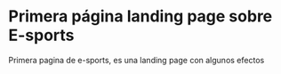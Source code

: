 # Primera página landing page sobre E-sports


Primera pagina de e-sports, es una landing page con algunos efectos
